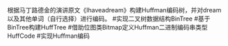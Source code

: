 根据马丁路德金的演讲原文《Ihaveadream》构建Huffman编码树，并对dream以及其他单词（自行选择）进行编码。
#实现二叉树数据结构BinTree
#基于BinTree构建HuffTree
#借助位图类Bitmap定义Huffman二进制编码串类型HuffCode
#实现Huffman编码